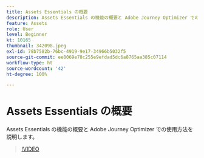 ```yaml
---
title: Assets Essentials の概要
description: Assets Essentials の機能の概要と Adobe Journey Optimizer での使用方法を説明します。
feature: Assets
role: User
level: Beginner
kt: 10165
thumbnail: 342098.jpeg
exl-id: 78b7582b-76bc-4919-9e17-34966b5032f5
source-git-commit: ee8069e78c255e9efdad5dc6a8765aa385c07114
workflow-type: ht
source-wordcount: '42'
ht-degree: 100%

---
```


# Assets Essentials の概要

Assets Essentials の機能の概要と Adobe Journey Optimizer での使用方法を説明します。

>[!VIDEO](https://video.tv.adobe.com/v/342098?quality=12&learn=on)
